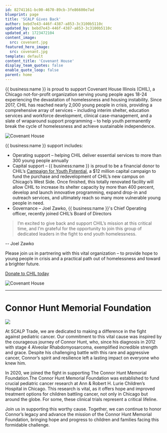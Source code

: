 ```yaml
---
id: 82741161-bc00-4670-89cb-3fe86600e7ad
blueprint: page
title: 'SCALP Gives Back'
author: bebd7e43-446f-4387-a853-3c3100b5110c
updated_by: bebd7e43-446f-4387-a853-3c3100b5110c
updated_at: 1723472104
content_image:
  src: covenant.jpg
featured_hero_image:
  src: covenant.jpg
template: default
content_title: 'Covenant House'
display_team_quotes: false
enable_quote_loop: false
parent: home
---
```

{{ business:name }} is proud to support Covenant House Illinois (CHIL), a Chicago not-for-profit organization serving young people ages 18-24 experiencing the devastation of homelessness and housing instability.
Since 2017, CHIL has reached nearly 2,000 young people in crisis, providing a comprehensive array of services – including interim shelter, education services and workforce development, clinical case-management, and a slate of wraparound support programming – to help youth permanently break the cycle of homelessness and achieve sustainable independence.

![Covenant House](/assets/covenant-3.jpg)

{{ business:name }} support includes:
* Operating support – helping CHIL deliver essential services to more than 300 young people annually
* Capital support – {{ business:name }} is proud to be a financial donor to CHIL’s [Campaign for Youth Potential](https://www.covenanthouseil.org/youthpotential), a $12 million capital campaign to fund the purchase and redevelopment of CHIL’s new campus on Chicago’s West Side. Once finished, this totally renovated facility will allow CHIL to increase its shelter capacity by more than 400 percent, develop and launch innovative programming, expand drop-in and outreach services, and ultimately reach so many more vulnerable young people in need.
* Governance – Joel Zawko, {{ business:name }}'s Chief Operating officer, recently joined CHIL’s Board of Directors

> I’m excited to give back and support CHIL’s mission at this critical time, and I’m grateful for the opportunity to join this group of dedicated leaders in the fight to end youth homelessness.

-- Joel Zawko

Please join us in partnering with this vital organization – to provide hope to young people in crisis and a practical path out of homelessness and toward a brighter future.

[Donate to CHIL today](https://www.covenanthouseil.org/donate)

![Covenant House](/assets/covenant-2.jpg)

---

# Connor Hunt Memorial Foundation

![](/assets/03ad996f-9149-4fc4-bb0e-42ac1268f770_2-large.jpeg)

At SCALP Trade, we are dedicated to making a difference in the fight against pediatric cancer. Our commitment to this vital cause was inspired by the courageous journey of Connor Hunt, who, since his diagnosis in 2012 with stage 4 Alveolar Rhabdomyosarcoma, exemplified incredible strength and grace. Despite his challenging battle with this rare and aggressive cancer, Connor’s spirit and resilience left a lasting impact on everyone who knew him.

In 2020, we joined the fight in supporting The Connor Hunt Memorial Foundation.The Connor Hunt Memorial Foundation was established to fund crucial pediatric cancer research at Ann & Robert H. Lurie Children’s Hospital in Chicago. This research is vital, as it offers hope and improved treatment options for children battling cancer, not only in Chicago but around the globe. For some, these clinical trials represent a critical lifeline.

Join us in supporting this worthy cause. Together, we can continue to honor Connor’s legacy and advance the mission of the Connor Hunt Memorial Foundation, bringing hope and progress to children and families facing this formidable challenge.
